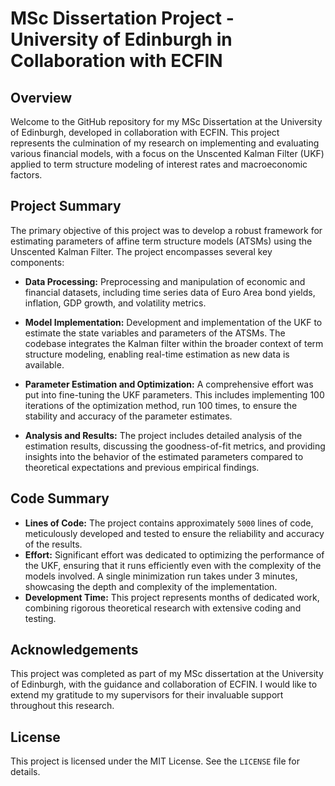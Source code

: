 # MSc Dissertation Project - University of Edinburgh in Collaboration with ECFIN

## Overview

Welcome to the GitHub repository for my MSc Dissertation at the University of Edinburgh, developed in collaboration with ECFIN. This project represents the culmination of my research on implementing and evaluating various financial models, with a focus on the Unscented Kalman Filter (UKF) applied to term structure modeling of interest rates and macroeconomic factors.

## Project Summary

The primary objective of this project was to develop a robust framework for estimating parameters of affine term structure models (ATSMs) using the Unscented Kalman Filter. The project encompasses several key components:

- **Data Processing:** Preprocessing and manipulation of economic and financial datasets, including time series data of Euro Area bond yields, inflation, GDP growth, and volatility metrics.
  
- **Model Implementation:** Development and implementation of the UKF to estimate the state variables and parameters of the ATSMs. The codebase integrates the Kalman filter within the broader context of term structure modeling, enabling real-time estimation as new data is available.

- **Parameter Estimation and Optimization:** A comprehensive effort was put into fine-tuning the UKF parameters. This includes implementing 100 iterations of the optimization method, run 100 times, to ensure the stability and accuracy of the parameter estimates.

- **Analysis and Results:** The project includes detailed analysis of the estimation results, discussing the goodness-of-fit metrics, and providing insights into the behavior of the estimated parameters compared to theoretical expectations and previous empirical findings.

## Code Summary

- **Lines of Code:** The project contains approximately `5000` lines of code, meticulously developed and tested to ensure the reliability and accuracy of the results.
- **Effort:** Significant effort was dedicated to optimizing the performance of the UKF, ensuring that it runs efficiently even with the complexity of the models involved. A single minimization run takes under 3 minutes, showcasing the depth and complexity of the implementation.
- **Development Time:** This project represents months of dedicated work, combining rigorous theoretical research with extensive coding and testing.

## Acknowledgements

This project was completed as part of my MSc dissertation at the University of Edinburgh, with the guidance and collaboration of ECFIN. I would like to extend my gratitude to my supervisors for their invaluable support throughout this research.

## License

This project is licensed under the MIT License. See the `LICENSE` file for details.
